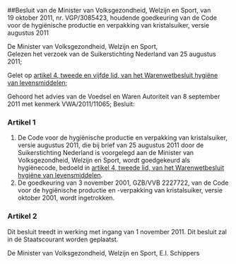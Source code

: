 <meta http-equiv='Content-Type' content='text/html; charset=utf-8' />

##Besluit van de Minister van Volksgezondheid, Welzijn en Sport, van 19 oktober 2011, nr. VGP/3085423, houdende goedkeuring van de Code voor de hygiënische productie en verpakking van kristalsuiker, versie augustus 2011

De Minister van Volksgezondheid, Welzijn en Sport,  
Gelezen het verzoek van de Suikerstichting Nederland van 25 augustus 2011;

Gelet op [artikel 4, tweede en vijfde lid, van het Warenwetbesluit hygiëne van levensmiddelen](../../../../../../../../../../../../../AMvB/warenwetbesluit/hygiëne/van/levensmiddelen/BWBR0018823/README.md);

Gehoord het advies van de Voedsel en Waren Autoriteit van 8 september 2011 met kenmerk VWA/2011/11065;
Besluit:    

### Artikel  1  

1.  De Code voor de hygiënische productie en verpakking van kristalsuiker, versie augustus 2011, die bij brief van 25 augustus 2011 door de Suikerstichting Nederland is voorgelegd aan de Minister van Volksgezondheid, Welzijn en Sport, wordt goedgekeurd als hygiënecode, bedoeld in [artikel 4, tweede lid, van het Warenwetbesluit hygiëne van levensmiddelen](../../../../../../../../../../../../../AMvB/warenwetbesluit/hygiëne/van/levensmiddelen/BWBR0018823/README.md).   
2.  De goedkeuring van 3 november 2001, GZB/VVB 2227722, van de Code voor de hygiënische productie en -verpakking van kristalsuiker, versie oktober 2001, wordt ingetrokken.  

### Artikel  2  

Dit besluit treedt in werking met ingang van 1 november 2011. 
Dit besluit zal in de Staatscourant worden geplaatst.  

De 
Minister van Volksgezondheid, Welzijn en Sport, 
E.I. Schippers     
